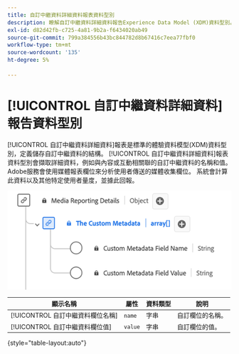 ```yaml
---
title: 自訂中繼資料詳細資料報表資料型別
description: 瞭解自訂中繼資料詳細資料報告Experience Data Model (XDM)資料型別。
exl-id: d82d42fb-c725-4a81-9b2a-f6434020ab49
source-git-commit: 799a384556b43bc844782d8b67416c7eea77fbf0
workflow-type: tm+mt
source-wordcount: '135'
ht-degree: 5%

---
```


# [!UICONTROL 自訂中繼資料詳細資料]報告資料型別

[!UICONTROL 自訂中繼資料詳細資料]報表是標準的體驗資料模型(XDM)資料型別，定義儲存自訂中繼資料的結構。 [!UICONTROL 自訂中繼資料詳細資料]報表資料型別會擷取詳細資料，例如與內容或互動相關聯的自訂中繼資料的名稱和值。 Adobe服務會使用媒體報表欄位來分析使用者傳送的媒體收集欄位。 系統會計算此資料以及其他特定使用者量度，並據此回報。

![自訂中繼資料詳細資料報表資料型別的圖表。](../images/data-types/the-custom-metadata-reporting.png)

| 顯示名稱 | 屬性 | 資料類型 | 說明 |
|--------------------------------------------|------------------|-----------|-----------------------------------------|
| [!UICONTROL 自訂中繼資料欄位名稱] | `name` | 字串 | 自訂欄位的名稱。 |
| [!UICONTROL 自訂中繼資料欄位值] | `value` | 字串 | 自訂欄位的值。 |

{style="table-layout:auto"}
